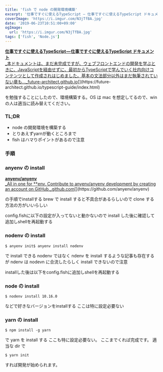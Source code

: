 ```yaml
---
title: 'fish で node の開発環境構築'
excerpt: '仕事ですぐに使えるTypeScript — 仕事ですぐに使えるTypeScript ドキュメント を勉強することにしたので、環境構築する。OS は mac を想定してるので、win の人は適当に読み替えてください。'
coverImage: 'https://i.imgur.com/N3jTfBA.jpg'
date: '2019-06-23T10:51:00+09:00'
ogImage:
  url: 'https://i.imgur.com/N3jTfBA.jpg'
tags: ['fish', 'Node.js']
---
```


[**仕事ですぐに使えるTypeScript — 仕事ですぐに使えるTypeScript ドキュメント**  
_本ドキュメントは、まだ未完成ですが、ウェブフロントエンドの開発を学ぶときに、JavaScriptを経由せずに、最初からTypeScriptで学んでいく社内向けコンテンツとして作成されはじめました。基本の文法部分以外はまだ執筆されていない章も…_future-architect.github.io](https://future-architect.github.io/typescript-guide/index.html "https://future-architect.github.io/typescript-guide/index.html")[](https://future-architect.github.io/typescript-guide/index.html)

を勉強することにしたので、環境構築する。OS は mac を想定してるので、win の人は適当に読み替えてください。

### TL;DR

*   node の開発環境を構築する
*   とりあえずyarnが動くところまで
*   fish はハマりポイントがあるので注意

### 手順

### anyenv の install

[**anyenv/anyenv**  
_All in one for \*\*env. Contribute to anyenv/anyenv development by creating an account on GitHub._github.com](https://github.com/anyenv/anyenv "https://github.com/anyenv/anyenv")[](https://github.com/anyenv/anyenv)

の手順でinstallする brew で install すると不具合があるらしいので clone する方法の方がいいらしい

config.fishに以下の設定が入ってないと動かないので install した後に確認して追加しshellを再起動する

### nodenv の install

```
$ anyenv init$ anyenv install nodenv
```

で install できる nodenv ではなく ndenv を install するような記事も存在するが ndenv は nodevn に合流したらしく install できないので注意

installした後は以下をconfig.fishに追加しshellを再起動する

### node の install

```
$ nodenv install 10.16.0
```

などで好きなバージョンをinstallする ここは特に設定必要ない

### yarn の install

```
$ npm install -g yarn
```

で yarn を install する ここも特に設定必要ない。 ここまでくれば完成です。 適当な dir で

```
$ yarn init
```

すれば開発が始められます。